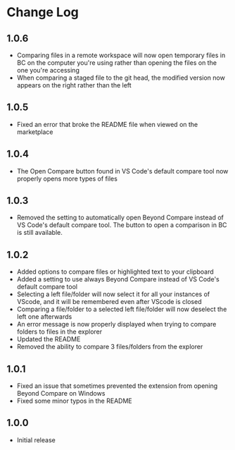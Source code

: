 # Change Log

## 1.0.6

- Comparing files in a remote workspace will now open temporary files in BC on the computer you're using rather than opening the files on the one you're accessing
- When comparing a staged file to the git head, the modified version now appears on the right rather than the left

## 1.0.5

- Fixed an error that broke the README file when viewed on the marketplace

## 1.0.4

- The Open Compare button found in VS Code's default compare tool now properly opens more types of files

## 1.0.3

- Removed the setting to automatically open Beyond Compare instead of VS Code's default compare tool. The button to open a comparison in BC is still available.

## 1.0.2

- Added options to compare files or highlighted text to your clipboard
- Added a setting to use always Beyond Compare instead of VS Code's default compare tool
- Selecting a left file/folder will now select it for all your instances of VScode, and it will be remembered even after VScode is closed
- Comparing a file/folder to a selected left file/folder will now deselect the left one afterwards
- An error message is now properly displayed when trying to compare folders to files in the explorer
- Updated the README
- Removed the ability to compare 3 files/folders from the explorer

## 1.0.1

- Fixed an issue that sometimes prevented the extension from opening Beyond Compare on Windows
- Fixed some minor typos in the README

## 1.0.0

- Initial release

